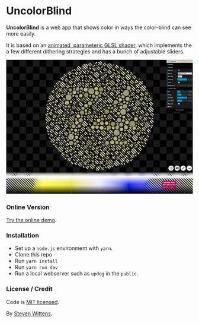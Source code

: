 # UncolorBlind

**UncolorBlind** is a web app that shows color in ways the color-blind can see more easily.

It is based on an [animated, parameteric GLSL shader](./src/shader.glsl), which implements the a few different dithering strategies and has a bunch of adjustable sliders.

<a href="https://unblind.tech"><img src="./art/screenshot.png" alt=""></a>

### Online Version

[Try the online demo](https://unblind.tech/).

### Installation

- Set up a `node.js` environment with `yarn`.
- Clone this repo
- Run `yarn install`
- Run `yarn run dev`
- Run a local webserver such as `updog` in the `public`.

### License / Credit

Code is [MIT licensed](LICENSE.md).

By [Steven Wittens](https://acko.net/).

